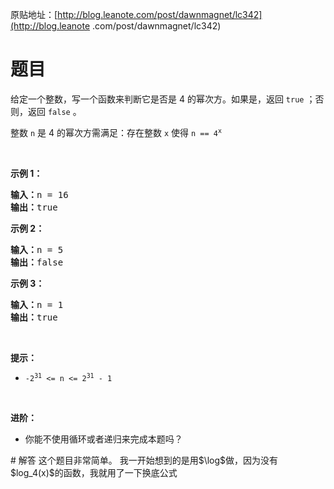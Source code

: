 原贴地址：[http://blog.leanote.com/post/dawnmagnet/lc342](http://blog.leanote
.com/post/dawnmagnet/lc342)
# 题目
<div class="notranslate"><p>给定一个整数，写一个函数来判断它是否是 4 
的幂次方。如果是，返回 <code>true</code> ；否则，返回 <code>false</code> 
。</p>
<p>整数 <code>n</code> 是 4 的幂次方需满足：存在整数 <code>x</code> 使得 
<code>n == 4<sup>x</sup></code></p>
<p>&nbsp;</p>
<p><strong>示例 1：</strong></p>
<pre><strong>输入：</strong>n = 16
<strong>输出：</strong>true
</pre>
<p><strong>示例 2：</strong></p>
<pre><strong>输入：</strong>n = 5
<strong>输出：</strong>false
</pre>
<p><strong>示例 3：</strong></p>
<pre><strong>输入：</strong>n = 1
<strong>输出：</strong>true
</pre>
<p>&nbsp;</p>
<p><strong>提示：</strong></p>
<ul>
    <li><code>-2<sup>31</sup> &lt;= n &lt;= 2<sup>31</sup> - 1</code></li>
</ul>
<p>&nbsp;</p>
<p><strong>进阶：</strong></p>
<ul>
    <li>你能不使用循环或者递归来完成本题吗？</li>
</ul>
</div>
# 解答
这个题目非常简单。
我一开始想到的是用$\log$做，因为没有$log_4(x)$的函数，我就用了一下换底公式